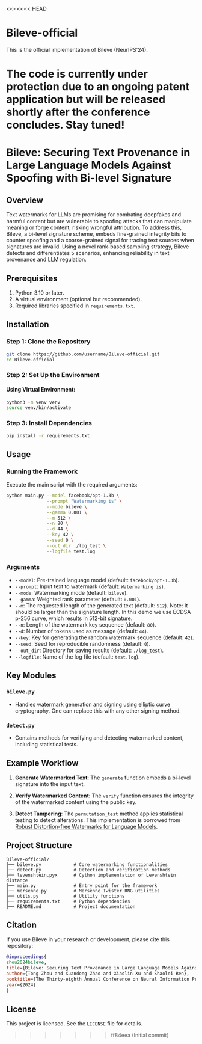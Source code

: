 <<<<<<< HEAD
# Bileve-official
This is the official implementation of Bileve (NeurIPS'24).

The code is currently under protection due to an ongoing patent application but will be released shortly after the conference concludes. Stay tuned!
=======

# Bileve: Securing Text Provenance in Large Language Models Against Spoofing with Bi-level Signature


## Overview
Text watermarks for LLMs are promising for combating deepfakes and harmful content but are vulnerable to spoofing attacks that can manipulate meaning or forge content, risking wrongful attribution. To address this, Bileve, a bi-level signature scheme, embeds fine-grained integrity bits to counter spoofing and a coarse-grained signal for tracing text sources when signatures are invalid. Using a novel rank-based sampling strategy, Bileve detects and differentiates 5 scenarios, enhancing reliability in text provenance and LLM regulation. 


## Prerequisites
1. Python 3.10 or later.
2. A virtual environment (optional but recommended).
3. Required libraries specified in `requirements.txt`.

## Installation
### Step 1: Clone the Repository
```bash
git clone https://github.com/username/Bileve-official.git
cd Bileve-official
```

### Step 2: Set Up the Environment
#### Using Virtual Environment:
```bash
python3 -m venv venv
source venv/bin/activate
```

### Step 3: Install Dependencies
```bash
pip install -r requirements.txt
```


## Usage
### Running the Framework
Execute the main script with the required arguments:
```bash
python main.py --model facebook/opt-1.3b \
               --prompt "Watermarking is" \
               --mode bileve \
               --gamma 0.001 \
               --m 512 \
               --n 80 \
               --d 44 \
               --key 42 \
               --seed 0 \
               --out_dir ./log_test \
               --logfile test.log
```

### Arguments
- `--model`: Pre-trained language model (default: `facebook/opt-1.3b`).
- `--prompt`: Input text to watermark (default: `Watermarking is`).
- `--mode`: Watermarking mode (default: `bileve`).
- `--gamma`: Weighted rank parameter (default: `0.001`). 
- `--m`: The requested length of the generated text (default: `512`). Note: It should be larger than the signature length. In this demo we use ECDSA p-256 curve, which results in 512-bit signature. 
- `--n`: Length of the watermark key sequence (default: `80`).
- `--d`: Number of tokens used as message (default: `44`).
- `--key`: Key for generating the random watermark sequence (default: `42`).
- `--seed`: Seed for reproducible randomness (default: `0`).
- `--out_dir`: Directory for saving results (default: `./log_test`).
- `--logfile`: Name of the log file (default: `test.log`).

## Key Modules
### `bileve.py`
- Handles watermark generation and signing using elliptic curve cryptography. One can replace this with any other signing method. 

### `detect.py`
- Contains methods for verifying and detecting watermarked content, including statistical tests. 




## Example Workflow
1. **Generate Watermarked Text**:
   The `generate` function embeds a bi-level signature into the input text.

2. **Verify Watermarked Content**:
   The `verify` function ensures the integrity of the watermarked content using the public key.

3. **Detect Tampering**:
   The `permutation_test` method applies statistical testing to detect alterations. This implementation is borrowed from [Robust Distortion-free Watermarks for Language Models](https://github.com/jthickstun/watermark/tree/main). 





## Project Structure
```
Bileve-official/
├── bileve.py            # Core watermarking functionalities
├── detect.py            # Detection and verification methods
├── levenshtein.pyx      # Cython implementation of Levenshtein distance
├── main.py              # Entry point for the framework
├── mersenne.py          # Mersenne Twister RNG utilities
├── utils.py             # Utility functions
├── requirements.txt     # Python dependencies
├── README.md            # Project documentation
```

## Citation
If you use Bileve in your research or development, please cite this repository:

```bibtex
@inproceedings{
zhou2024bileve,
title={Bileve: Securing Text Provenance in Large Language Models Against Spoofing with Bi-level Signature},
author={Tong Zhou and Xuandong Zhao and Xiaolin Xu and Shaolei Ren},
booktitle={The Thirty-eighth Annual Conference on Neural Information Processing Systems},
year={2024}
}
```

## License
This project is licensed. See the `LICENSE` file for details.










>>>>>>> ff84eea (Initial commit)
